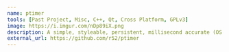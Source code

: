 ```yaml
---
name: ptimer
tools: [Past Project, Misc, C++, Qt, Cross Platform, GPLv3]
image: https://i.imgur.com/nDp89iX.png
description: A simple, styleable, persistent, millisecond accurate (OS and CPU dependent) timer app.
external_url: https://github.com/r52/ptimer
---
```

